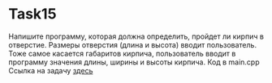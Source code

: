 # Task15
Напишите программу, которая должна определить, пройдет ли кирпич в отверстие. Размеры отверстия (длина и высота) вводит пользователь. Тоже самое касается габаритов кирпича, пользователь вводит в программу значения длины, ширины и высоты кирпича.
Код в main.cpp
Ссылка на задачу [здесь](http://cppstudio.com/post/1426/)
